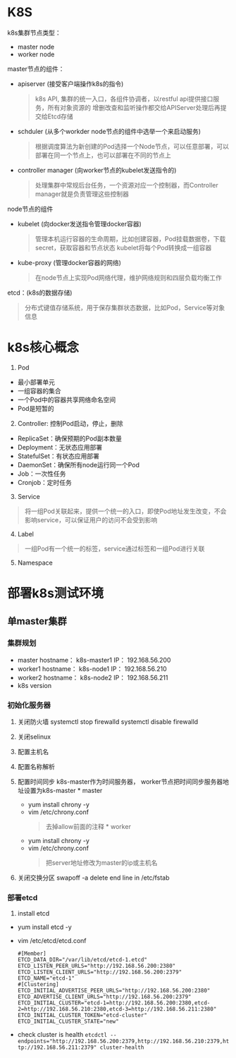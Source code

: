 # K8S

k8s集群节点类型：
  * master node
  * worker node

master节点的组件：
  * apiserver (接受客户端操作k8s的指令)
    > k8s API, 集群的统一入口，各组件协调者，以restful api提供接口服务，所有对象资源的
    > 增删改查和监听操作都交给APIServer处理后再提交给Etcd存储
  * schduler  (从多个workder node节点的组件中选举一个来启动服务)
    > 根据调度算法为新创建的Pod选择一个Node节点，可以任意部署，可以部署在同一个节点上，也可以部署在不同的节点上
  * controller manager (向worker节点的kubelet发送指令的)
    > 处理集群中常规后台任务，一个资源对应一个控制器，而Controller manager就是负责管理这些控制器

node节点的组件
  * kubelet (向docker发送指令管理docker容器)
    > 管理本机运行容器的生命周期，比如创建容器，Pod挂载数据卷，下载secret，获取容器和节点状态
    > kubelet将每个Pod转换成一组容器
  * kube-proxy (管理docker容器的网络)
    > 在node节点上实现Pod网络代理，维护网络规则和四层负载均衡工作

etcd：(k8s的数据存储)
  > 分布式键值存储系统，用于保存集群状态数据，比如Pod，Service等对象信息

# k8s核心概念

1. Pod
  * 最小部署单元
  * 一组容器的集合
  * 一个Pod中的容器共享网络命名空间
  * Pod是短暂的

2. Controller: 控制Pod启动，停止，删除
  * ReplicaSet：确保预期的Pod副本数量
  * Deployment：无状态应用部署
  * StatefulSet：有状态应用部署
  * DaemonSet：确保所有node运行同一个Pod
  * Job：一次性任务
  * Cronjob：定时任务

3. Service
  > 将一组Pod关联起来，提供一个统一的入口，即使Pod地址发生改变，不会影响service，可以保证用户的访问不会受到影响

4. Label
  > 一组Pod有一个统一的标签，service通过标签和一组Pod进行关联

5. Namespace
  > 

# 部署k8s测试环境

## 单master集群
### 集群规划
  * master
    hostname： k8s-master1
    IP：       192.168.56.200
  * worker1
    hostname： k8s-node1
    IP：       192.168.56.210
  * worker2
    hostname： k8s-node2
    IP：       192.168.56.211
  * k8s version 

### 初始化服务器
  1. 关闭防火墙
    systemctl stop firewalld
    systemctl disable firewalld
  2. 关闭selinux
  3. 配置主机名
  4. 配置名称解析
  5. 配置时间同步
    k8s-master作为时间服务器， worker节点把时间同步服务器地址设置为k8s-master
    * master
      - yum install chrony -y
      - vim /etc/chrony.conf
        > 去掉allow前面的注释
    * worker
      - yum install chrony -y
      - vim /etc/chrony.conf
        > 把server地址修改为master的ip或主机名

  6. 关闭交换分区
    swapoff -a
    delete end line in /etc/fstab




### 部署etcd
1. install etcd
  * yum install etcd -y
  * vim /etc/etcd/etcd.conf
    ```
    #[Member]
    ETCD_DATA_DIR="/var/lib/etcd/etcd-1.etcd"
    ETCD_LISTEN_PEER_URLS="http://192.168.56.200:2380"
    ETCD_LISTEN_CLIENT_URLS="http://192.168.56.200:2379"
    ETCD_NAME="etcd-1"
    #[Clustering]
    ETCD_INITIAL_ADVERTISE_PEER_URLS="http://192.168.56.200:2380"
    ETCD_ADVERTISE_CLIENT_URLS="http://192.168.56.200:2379"
    ETCD_INITIAL_CLUSTER="etcd-1=http://192.168.56.200:2380,etcd-2=http://192.168.56.210:2380,etcd-3=http://192.168.56.211:2380"
    ETCD_INITIAL_CLUSTER_TOKEN="etcd-cluster"
    ETCD_INITIAL_CLUSTER_STATE="new"
    ```

  * check cluster is health
    ```etcdctl --endpoints="http://192.168.56.200:2379,http://192.168.56.210:2379,http://192.168.56.211:2379" cluster-health```

  